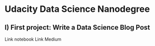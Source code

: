 # Udacity Data Science Nanodegree

## I) First project: Write a Data Science Blog Post
Link notebook
Link Medium

